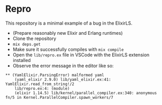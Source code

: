 # Repro

This repository is a minimal example of a bug in the ElixirLS.

- (Prepare reasonably new Elixir and Erlang runtimes)
- Clone the repository
- `mix deps.get`
- Make sure it successfully compiles with `mix compile`
- Open the `lib/repro.ex` file in VSCode with the ElixirLS extension installed
- Observe the error message in the editor like so:

```text
** (YamlElixir.ParsingError) malformed yaml
    (yaml_elixir 2.9.0) lib/yaml_elixir.ex:41: YamlElixir.read_from_string!/2
    lib/repro.ex:4: (module)
    (elixir 1.14.5) lib/kernel/parallel_compiler.ex:340: anonymous fn/5 in Kernel.ParallelCompiler.spawn_workers/7
```
